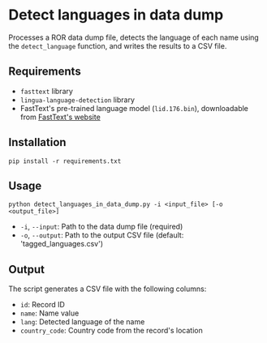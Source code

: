 # Detect languages in data dump

Processes a ROR data dump file, detects the language of each name using the `detect_language` function, and writes the results to a CSV file.


## Requirements
- `fasttext` library
- `lingua-language-detection` library
- FastText's pre-trained language model (`lid.176.bin`), downloadable from [FastText's website](https://fasttext.cc/docs/en/language-identification.html)


## Installation

```
pip install -r requirements.txt
```


## Usage

```
python detect_languages_in_data_dump.py -i <input_file> [-o <output_file>]
```

- `-i`, `--input`: Path to the data dump file (required)
- `-o`, `--output`: Path to the output CSV file (default: 'tagged_languages.csv')


## Output

The script generates a CSV file with the following columns:
- `id`: Record ID
- `name`: Name value
- `lang`: Detected language of the name
- `country_code`: Country code from the record's location

